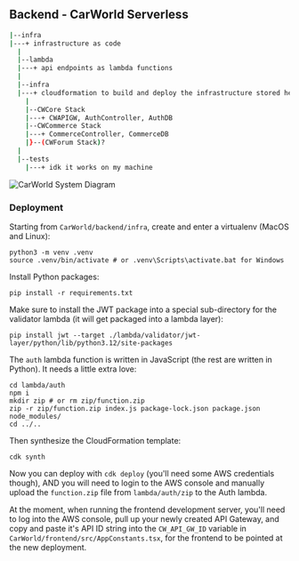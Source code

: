 ## Backend - CarWorld Serverless
``` sh
|--infra
|---+ infrastructure as code
  |
  |--lambda
  |---+ api endpoints as lambda functions
  |
  |--infra
  |---+ cloudformation to build and deploy the infrastructure stored here
    |
    |--CWCore Stack
    |---+ CWAPIGW, AuthController, AuthDB
    |--CWCommerce Stack
    |---+ CommerceController, CommerceDB
    |}--(CWForum Stack)?
  |
  |--tests
    |---+ idk it works on my machine
```

![CarWorld System Diagram](backend/CWSystemDiagram.jpg/infra?raw=true "CarWorld System Design")

### Deployment
Starting from `CarWorld/backend/infra`, create and enter a virtualenv (MacOS and Linux):
```
python3 -m venv .venv
source .venv/bin/activate # or .venv\Scripts\activate.bat for Windows
```
Install Python packages:
```
pip install -r requirements.txt
```
Make sure to install the JWT package into a special sub-directory for the validator lambda (it will get packaged into a lambda layer):
```
pip install jwt --target ./lambda/validator/jwt-layer/python/lib/python3.12/site-packages
```
The `auth` lambda function is written in JavaScript (the rest are written in Python). It needs a little extra love:
```
cd lambda/auth
npm i
mkdir zip # or rm zip/function.zip
zip -r zip/function.zip index.js package-lock.json package.json node_modules/
cd ../..
```
Then synthesize the CloudFormation template:
```
cdk synth
```
Now you can deploy with `cdk deploy` (you'll need some AWS credentials though), AND you will need to login to the AWS console and manually upload the `function.zip` file from `lambda/auth/zip` to the Auth lambda.

At the moment, when running the frontend development server, you'll need to log into the AWS console, pull up your newly created API Gateway, and copy and paste it's API ID string into the `CW_API_GW_ID` variable in  `CarWorld/frontend/src/AppConstants.tsx`, for the frontend to be pointed at the new deployment.
